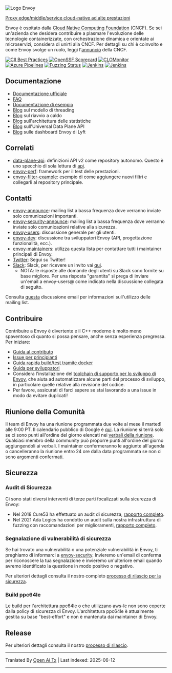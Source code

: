 ![Logo Envoy](https://github.com/envoyproxy/artwork/blob/main/PNG/Envoy_Logo_Final_PANTONE.png)

[Proxy edge/middle/service cloud-native ad alte prestazioni](https://www.envoyproxy.io/)

Envoy è ospitato dalla [Cloud Native Computing Foundation](https://cncf.io) (CNCF). Se sei un'azienda che desidera contribuire a plasmare l'evoluzione delle tecnologie containerizzate, con orchestrazione dinamica e orientate ai microservizi, considera di unirti alla CNCF. Per dettagli su chi è coinvolto e come Envoy svolge un ruolo, leggi l'[annuncio](https://www.cncf.io/blog/2017/09/13/cncf-hosts-envoy/) della CNCF.

[![CII Best Practices](https://bestpractices.coreinfrastructure.org/projects/1266/badge)](https://bestpractices.coreinfrastructure.org/projects/1266)
[![OpenSSF Scorecard](https://api.securityscorecards.dev/projects/github.com/envoyproxy/envoy/badge)](https://securityscorecards.dev/viewer/?uri=github.com/envoyproxy/envoy)
[![CLOMonitor](https://img.shields.io/endpoint?url=https://clomonitor.io/api/projects/cncf/envoy/badge)](https://clomonitor.io/projects/cncf/envoy)
[![Azure Pipelines](https://dev.azure.com/cncf/envoy/_apis/build/status/11?branchName=main)](https://dev.azure.com/cncf/envoy/_build/latest?definitionId=11&branchName=main)
[![Fuzzing Status](https://oss-fuzz-build-logs.storage.googleapis.com/badges/envoy.svg)](https://bugs.chromium.org/p/oss-fuzz/issues/list?sort=-opened&can=1&q=proj:envoy)
[![Jenkins](https://powerci.osuosl.org/buildStatus/icon?job=build-envoy-static-master&subject=ppc64le%20build)](https://powerci.osuosl.org/job/build-envoy-static-master/)
[![Jenkins](https://ibmz-ci.osuosl.org/buildStatus/icon?job=Envoy_IBMZ_CI&subject=s390x%20build)](https://ibmz-ci.osuosl.org/job/Envoy_IBMZ_CI/)

## Documentazione

* [Documentazione ufficiale](https://www.envoyproxy.io/)
* [FAQ](https://www.envoyproxy.io/docs/envoy/latest/faq/overview)
* [Documentazione di esempio](https://github.com/envoyproxy/examples/)
* [Blog](https://medium.com/@mattklein123/envoy-threading-model-a8d44b922310) sul modello di threading
* [Blog](https://medium.com/@mattklein123/envoy-hot-restart-1d16b14555b5) sul riavvio a caldo
* [Blog](https://medium.com/@mattklein123/envoy-stats-b65c7f363342) sull'architettura delle statistiche
* [Blog](https://medium.com/@mattklein123/the-universal-data-plane-api-d15cec7a) sull'Universal Data Plane API
* [Blog](https://medium.com/@mattklein123/lyfts-envoy-dashboards-5c91738816b1) sulle dashboard Envoy di Lyft

## Correlati

* [data-plane-api](https://github.com/envoyproxy/data-plane-api): definizioni API v2 come repository autonomo. Questo è uno specchio di sola lettura di [api](https://raw.githubusercontent.com/envoyproxy/envoy/main/api/).
* [envoy-perf](https://github.com/envoyproxy/envoy-perf): framework per il test delle prestazioni.
* [envoy-filter-example](https://github.com/envoyproxy/envoy-filter-example): esempio di come aggiungere nuovi filtri e collegarli al repository principale.

## Contatti

* [envoy-announce](https://groups.google.com/forum/#!forum/envoy-announce): mailing list a bassa frequenza dove verranno inviate solo comunicazioni importanti.
* [envoy-security-announce](https://groups.google.com/forum/#!forum/envoy-security-announce): mailing list a bassa frequenza dove verranno inviate solo comunicazioni relative alla sicurezza.
* [envoy-users](https://groups.google.com/forum/#!forum/envoy-users): discussione generale per gli utenti.
* [envoy-dev](https://groups.google.com/forum/#!forum/envoy-dev): discussione tra sviluppatori Envoy (API, progettazione funzionalità, ecc.).
* [envoy-maintainers](https://groups.google.com/forum/#!forum/envoy-maintainers): utilizza questa lista per contattare tutti i maintainer principali di Envoy.
* [Twitter](https://twitter.com/EnvoyProxy/): Segui su Twitter!
* [Slack](https://envoyproxy.slack.com/): Slack, per ricevere un invito vai [qui](https://communityinviter.com/apps/envoyproxy/envoy).
  * NOTA: le risposte alle domande degli utenti su Slack sono fornite su base migliore. Per una risposta "garantita" si prega di inviare un'email a envoy-users@ come indicato nella discussione collegata di seguito.

Consulta [questa](https://groups.google.com/forum/#!topic/envoy-announce/l9zjYsnS3TY) discussione email per informazioni sull'utilizzo delle mailing list.

## Contribuire

Contribuire a Envoy è divertente e il C++ moderno è molto meno spaventoso di quanto si possa pensare, anche senza esperienza pregressa. Per iniziare:

* [Guida al contributo](https://raw.githubusercontent.com/envoyproxy/envoy/main/CONTRIBUTING.md)
* [Issue per principianti](https://github.com/envoyproxy/envoy/issues?q=is%3Aopen+is%3Aissue+label%3Abeginner)
* [Guida rapida build/test tramite docker](https://raw.githubusercontent.com/envoyproxy/envoy/main/ci#building-and-running-tests-as-a-developer)
* [Guida per sviluppatori](https://raw.githubusercontent.com/envoyproxy/envoy/main/DEVELOPER.md)
* Considera l'installazione del [toolchain di supporto per lo sviluppo di Envoy](https://github.com/envoyproxy/envoy/blob/main/support/README.md), che aiuta ad automatizzare alcune parti del processo di sviluppo, in particolare quelle relative alla revisione del codice.
* Per favore, assicurati di farci sapere se stai lavorando a una issue in modo da evitare duplicati!

## Riunione della Comunità

Il team di Envoy ha una riunione programmata due volte al mese il martedì alle 9:00 PT. Il calendario pubblico di Google è [qui](https://goo.gl/PkDijT). La riunione si terrà solo se ci sono punti all'ordine del giorno elencati nei [verbali della riunione](https://goo.gl/5Cergb). Qualsiasi membro della community può proporre punti all'ordine del giorno aggiungendoli ai verbali. I maintainer confermeranno le aggiunte all'agenda o cancelleranno la riunione entro 24 ore dalla data programmata se non ci sono argomenti confermati.

## Sicurezza

### Audit di Sicurezza

Ci sono stati diversi interventi di terze parti focalizzati sulla sicurezza di Envoy:
* Nel 2018 Cure53 ha effettuato un audit di sicurezza, [rapporto completo](https://raw.githubusercontent.com/envoyproxy/envoy/main/docs/security/audit_cure53_2018.pdf).
* Nel 2021 Ada Logics ha condotto un audit sulla nostra infrastruttura di fuzzing con raccomandazioni per miglioramenti, [rapporto completo](https://raw.githubusercontent.com/envoyproxy/envoy/main/docs/security/audit_fuzzer_adalogics_2021.pdf).

### Segnalazione di vulnerabilità di sicurezza

Se hai trovato una vulnerabilità o una potenziale vulnerabilità in Envoy, ti preghiamo di informarci a [envoy-security](mailto:envoy-security@googlegroups.com). Invieremo un'email di conferma per riconoscere la tua segnalazione e invieremo un'ulteriore email quando avremo identificato la questione in modo positivo o negativo.

Per ulteriori dettagli consulta il nostro completo [processo di rilascio per la sicurezza](https://raw.githubusercontent.com/envoyproxy/envoy/main/SECURITY.md).

### Build ppc64le

Le build per l'architettura ppc64le o che utilizzano aws-lc non sono coperte dalla policy di sicurezza di Envoy. L'architettura ppc64le è attualmente gestita su base "best-effort" e non è mantenuta dai maintainer di Envoy.

## Release

Per ulteriori dettagli consulta il nostro [processo di rilascio](https://github.com/envoyproxy/envoy/blob/main/RELEASES.md).

---

Tranlated By [Open Ai Tx](https://github.com/OpenAiTx/OpenAiTx) | Last indexed: 2025-06-12

---
